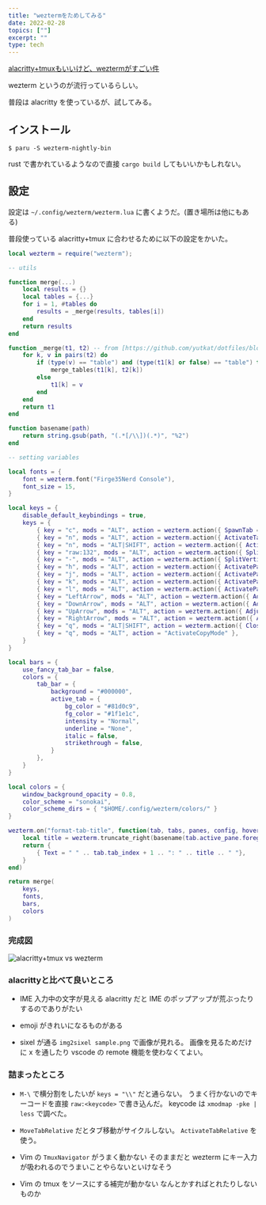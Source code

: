 ```yaml
---
title: "weztermをためしてみる"
date: 2022-02-28
topics: [""]
excerpt: ""
type: tech
---
```


[alacritty+tmuxもいいけど、weztermがすごい件](https://zenn.dev/yutakatay/articles/wezterm-intro#4.-%E3%82%BF%E3%83%BC%E3%83%9F%E3%83%8A%E3%83%AB%E3%83%9E%E3%83%AB%E3%83%81%E3%83%97%E3%83%AC%E3%82%AF%E3%82%B5(tmux-%E7%9B%B8%E5%BD%93)%E3%82%92%E5%86%85%E8%94%B5%E3%81%97%E3%81%A6%E3%81%84%E3%82%8B%E3%81%AE%E3%81%8C%E3%81%99%E3%81%94%E3%81%84)

wezterm というのが流行っているらしい。

普段は alacritty を使っているが、試してみる。

## インストール

```console
$ paru -S wezterm-nightly-bin
```

rust で書かれているようなので直接 `cargo build` してもいいかもしれない。

## 設定

設定は `~/.config/wezterm/wezterm.lua` に書くようだ。(置き場所は他にもある)

普段使っている alacritty+tmux に合わせるために以下の設定をかいた。

```lua
local wezterm = require("wezterm");

-- utils

function merge(...)
    local results = {}
    local tables = {...}
    for i = 1, #tables do
        results = _merge(results, tables[i])
    end
    return results
end

function _merge(t1, t2) -- from [https://github.com/yutkat/dotfiles/blob/3576916618fa7991de69682f628ec4832cf919c7/.config/wezterm/utils.lua]
	for k, v in pairs(t2) do
		if (type(v) == "table") and (type(t1[k] or false) == "table") then
			merge_tables(t1[k], t2[k])
		else
			t1[k] = v
		end
	end
	return t1
end

function basename(path)
	return string.gsub(path, "(.*[/\\])(.*)", "%2")
end

-- setting variables

local fonts = {
    font = wezterm.font("Firge35Nerd Console"),
    font_size = 15,
}

local keys = {
    disable_default_keybindings = true,
    keys = {
        { key = "c", mods = "ALT", action = wezterm.action({ SpawnTab = "DefaultDomain" }) },
        { key = "n", mods = "ALT", action = wezterm.action({ ActivateTabRelative = 1 }) },
        { key = "n", mods = "ALT|SHIFT", action = wezterm.action({ ActivateTabRelative = -1 }) },
        { key = "raw:132", mods = "ALT", action = wezterm.action({ SplitHorizontal = {domain = "CurrentPaneDomain"} }) }, -- 132 = backslash
        { key = "-", mods = "ALT", action = wezterm.action({ SplitVertical = {domain = "CurrentPaneDomain"} }) },
        { key = "h", mods = "ALT", action = wezterm.action({ ActivatePaneDirection = "Left" }) },
        { key = "j", mods = "ALT", action = wezterm.action({ ActivatePaneDirection = "Down" }) },
        { key = "k", mods = "ALT", action = wezterm.action({ ActivatePaneDirection = "Up" }) },
        { key = "l", mods = "ALT", action = wezterm.action({ ActivatePaneDirection = "Right" }) },
        { key = "LeftArrow", mods = "ALT", action = wezterm.action({ AdjustPaneSize = {"Left", 3} })},
        { key = "DownArrow", mods = "ALT", action = wezterm.action({ AdjustPaneSize = {"Down", 3} })},
        { key = "UpArrow", mods = "ALT", action = wezterm.action({ AdjustPaneSize = {"Up", 3} })},
        { key = "RightArrow", mods = "ALT", action = wezterm.action({ AdjustPaneSize = {"Right", 3} })},
        { key = "q", mods = "ALT|SHIFT", action = wezterm.action({ CloseCurrentPane = {confirm = false} })},
        { key = "q", mods = "ALT", action = "ActivateCopyMode" },
    }
}

local bars = {
    use_fancy_tab_bar = false,
    colors = {
        tab_bar = {
            background = "#000000",
            active_tab = {
                bg_color = "#81d0c9",
                fg_color = "#1f1e1c",
                intensity = "Normal",
                underline = "None",
                italic = false,
                strikethrough = false,
            }
        },
    }
}

local colors = {
    window_background_opacity = 0.8,
    color_scheme = "sonokai",
    color_scheme_dirs = { "$HOME/.config/wezterm/colors/" }
}

wezterm.on("format-tab-title", function(tab, tabs, panes, config, hover, max_width)
	local title = wezterm.truncate_right(basename(tab.active_pane.foreground_process_name), max_width)
	return {
		{ Text = " " .. tab.tab_index + 1 .. ": " .. title .. " "},
	}
end)

return merge(
    keys,
    fonts,
    bars,
    colors
)
```

### 完成図

![alacritty+tmux vs wezterm](https://i.gyazo.com/b9255a87fb554c4a002c755d985cb260.png)

### alacrittyと比べて良いところ

- IME 入力中の文字が見える
    alacritty だと IME のポップアップが荒ぶったりするのでありがたい

- emoji がきれいになるものがある
- sixel が通る
    `img2sixel sample.png` で画像が見れる。
    画像を見るためだけに x を通したり vscode の remote 機能を使わなくてよい。

### 詰まったところ

- `M-\` で横分割をしたいが `keys = "\\"` だと通らない。
    うまく行かないのでキーコードを直接 `raw:<keycode>` で書き込んだ。
    keycode は `xmodmap -pke | less` で調べた。

- `MoveTabRelative` だとタブ移動がサイクルしない。
    `ActivateTabRelative` を使う。

- Vim の `TmuxNavigator` がうまく動かない
    そのままだと wezterm にキー入力が吸われるのでうまいことやらないといけなそう

- Vim の tmux をソースにする補完が動かない
    なんとかすればとれたりしないものか
